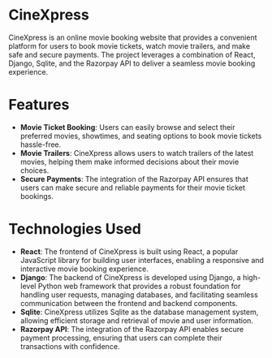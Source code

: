 # CineXpress
CineXpress is an online movie booking website that provides a convenient platform for users to book movie tickets, watch movie trailers, and make safe and secure payments. The project leverages a combination of React, Django, Sqlite, and the Razorpay API to deliver a seamless movie booking experience.

# Features
- **Movie Ticket Booking**: Users can easily browse and select their preferred movies, showtimes, and seating options to book movie tickets hassle-free.
- **Movie Trailers**: CineXpress allows users to watch trailers of the latest movies, helping them make informed decisions about their movie choices.
- **Secure Payments**: The integration of the Razorpay API ensures that users can make secure and reliable payments for their movie ticket bookings.

# Technologies Used
- **React**: The frontend of CineXpress is built using React, a popular JavaScript library for building user interfaces, enabling a responsive and interactive movie booking experience.
- **Django**: The backend of CineXpress is developed using Django, a high-level Python web framework that provides a robust foundation for handling user requests, managing databases, and facilitating seamless communication between the frontend and backend components.
- **Sqlite**: CineXpress utilizes Sqlite as the database management system, allowing efficient storage and retrieval of movie and user information.
- **Razorpay API**: The integration of the Razorpay API enables secure payment processing, ensuring that users can complete their transactions with confidence.
